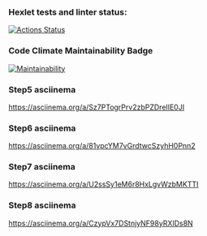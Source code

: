 ### Hexlet tests and linter status:
[![Actions Status](https://github.com/romcky/java-project-61/actions/workflows/hexlet-check.yml/badge.svg)](https://github.com/romcky/java-project-61/actions)

### Code Climate Maintainability Badge
[![Maintainability](https://api.codeclimate.com/v1/badges/bc1cb69bf0072eb41a87/maintainability)](https://codeclimate.com/github/romcky/java-project-61/maintainability)

### Step5 asciinema
https://asciinema.org/a/Sz7PTogrPrv2zbPZDreIlE0JI

### Step6 asciinema
https://asciinema.org/a/81vpcYM7vGrdtwcSzyhH0Pnn2

### Step7 asciinema
https://asciinema.org/a/U2ssSy1eM6r8HxLgvWzbMKTTI

### Step8 asciinema
https://asciinema.org/a/CzypVx7DStnjyNF98yRXIDs8N





